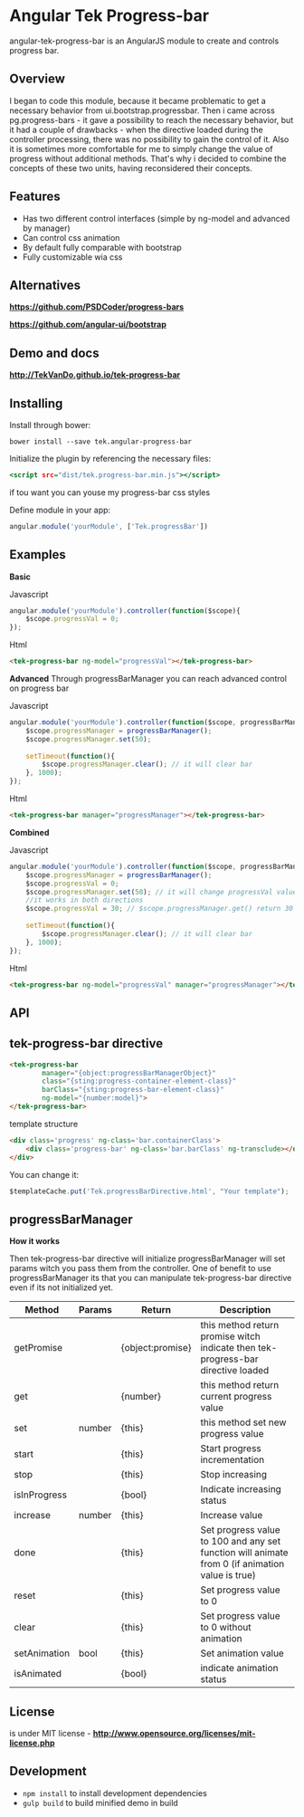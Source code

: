 Angular Tek Progress-bar
==========================
angular-tek-progress-bar is an AngularJS module to create and controls progress bar.

## Overview
I began to code this module, because it became problematic to get a necessary behavior from ui.bootstrap.progressbar. 
Then i came across pg.progress-bars - it gave a possibility to reach the necessary behavior, 
but it had a couple of drawbacks - when the directive loaded during the controller processing, 
there was no possibility to gain the control of it.
Also it is sometimes more comfortable for me to simply change the value of progress without additional methods.
That's why i decided to combine the concepts of these two units, having reconsidered their concepts.

## Features

* Has two different control interfaces (simple by ng-model and advanced by manager)  
* Can control css animation
* By default fully comparable with bootstrap
* Fully customizable wia css


## Alternatives
**https://github.com/PSDCoder/progress-bars**

**https://github.com/angular-ui/bootstrap**

## Demo and docs
**http://TekVanDo.github.io/tek-progress-bar**
## Installing

Install through bower:
```
bower install --save tek.angular-progress-bar
```

Initialize the plugin by referencing the necessary files:

```htm
<script src="dist/tek.progress-bar.min.js"></script>
```

if tou want you can youse my progress-bar css styles 

Define module in your app:

```js
angular.module('yourModule', ['Tek.progressBar'])
```

## Examples

**Basic**

Javascript
```js
angular.module('yourModule').controller(function($scope){
	$scope.progressVal = 0;
});
```

Html

```html
<tek-progress-bar ng-model="progressVal"></tek-progress-bar>
```

**Advanced**
Through progressBarManager you can reach advanced control on progress bar

Javascript
```js
angular.module('yourModule').controller(function($scope, progressBarManager){
	$scope.progressManager = progressBarManager();
    $scope.progressManager.set(50);
    
    setTimeout(function(){
    	$scope.progressManager.clear(); // it will clear bar
    }, 1000);
});
```
Html
```html
<tek-progress-bar manager="progressManager"></tek-progress-bar>
```

**Combined**

Javascript
```js
angular.module('yourModule').controller(function($scope, progressBarManager){
	$scope.progressManager = progressBarManager(); 
    $scope.progressVal = 0;
    $scope.progressManager.set(50); // it will change progressVal value
    //it works in both directions
    $scope.progressVal = 30; // $scope.progressManager.get() return 30
    
    setTimeout(function(){
    	$scope.progressManager.clear(); // it will clear bar
    }, 1000);
});
```
Html
```html
<tek-progress-bar ng-model="progressVal" manager="progressManager"></tek-progress-bar>
```

## API

## tek-progress-bar directive
```html
<tek-progress-bar
		manager="{object:progressBarManagerObject}"
		class="{sting:progress-container-element-class}"
		barClass="{sting:progress-bar-element-class}"
		ng-model="{number:model}">
</tek-progress-bar>
```

template structure
```html
<div class='progress' ng-class='bar.containerClass'>
	<div class='progress-bar' ng-class='bar.barClass' ng-transclude></div>
</div>
```
You can change it:
```js
$templateCache.put('Tek.progressBarDirective.html', "Your template");
```

## progressBarManager 

**How it works**

Then tek-progress-bar directive will initialize progressBarManager will set params witch you pass them from the controller.
One of benefit to use progressBarManager its that you can manipulate tek-progress-bar directive even if its not initialized yet.

Method      | Params | Return                   | Description                                                                    | 
------------| -------|--------------------------|--------------------------------------------------------------------------------|
getPromise  |        | {object:promise}    	    | this method return promise witch indicate then tek-progress-bar directive loaded |
get         |        | {number}				  	| this method return current progress value                                      |
set         | number | {this}                   | this method set new progress value                                             |
start       |        | {this}                   | Start progress incrementation                                                  | 
stop        |        | {this}                   | Stop increasing                                                                |
isInProgress|        | {bool}                   | Indicate increasing status                                                     |
increase    | number | {this}                   | Increase value                                                                 |
done        |        | {this}                   | Set progress value to 100 and any set function will animate from 0 (if animation value is true)|
reset       |        | {this}                   | Set progress value to 0                                                        |
clear       |        | {this}                   | Set progress value to 0 without animation                                      |
setAnimation| bool   | {this}                   | Set animation value                                                            |
isAnimated  |        | {bool} 				    | indicate animation status                                                      |


## License

is under MIT license - **http://www.opensource.org/licenses/mit-license.php**

## Development

* ```npm install``` to install development dependencies
* ```gulp build``` to build minified demo in build


